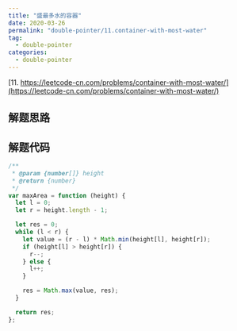 ```yaml
---
title: "盛最多水的容器"
date: 2020-03-26
permalink: "double-pointer/11.container-with-most-water"
tag:
  - double-pointer
categories:
  - double-pointer
---
```


[11. https://leetcode-cn.com/problems/container-with-most-water/](https://leetcode-cn.com/problems/container-with-most-water/)

## 解题思路

## 解题代码

```js
/**
 * @param {number[]} height
 * @return {number}
 */
var maxArea = function (height) {
  let l = 0;
  let r = height.length - 1;

  let res = 0;
  while (l < r) {
    let value = (r - l) * Math.min(height[l], height[r]);
    if (height[l] > height[r]) {
      r--;
    } else {
      l++;
    }

    res = Math.max(value, res);
  }

  return res;
};
```
